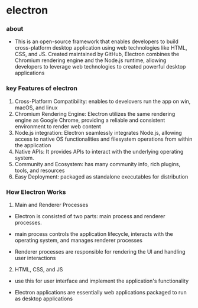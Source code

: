# electron

### about

- This is an open-source framework that enables developers to build cross-platform desktop application using web technologies like HTML, CSS, and JS. Created maintained by GitHub, Electron combines the
  Chromium rendering engine and the Node.js runtime, allowing developers to leverage web technologies to created powerful desktop applications

### key Features of electron

1. Cross-Platform Compatibility: enables to develovers run the app on win, macOS, and linux
2. Chromium Rendering Engine: Electron utilizes the same rendering engine as Google Chrome, providing a reliable and consistent environment to render web content
3. Node.js integration: Electron seamlessly integrates Node.js, allowing access to native OS functionalities and filesystem operations from within the application
4. Native APIs: It provides APIs to interact with the underlying operating system.
5. Community and Ecosystem: has many community info, rich plugins, tools, and resources
6. Easy Deployment: packaged as standalone executables for distribution

### How Electron Works

1. Main and Renderer Processes

- Electron is consisted of two parts: main process and renderer processes.

- main process controls the application lifecycle, interacts with the operating system, and manages renderer processes

- Renderer processes are responsible for rendering the UI and handling user interactions

2. HTML, CSS, and JS

- use this for user interface and implement the application's functionality

- Electron applications are essentially web applications packaged to run as desktop applications